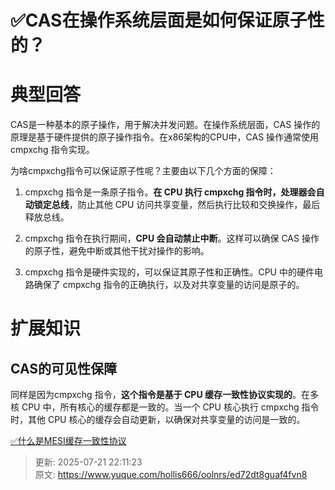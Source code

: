 # ✅CAS在操作系统层面是如何保证原子性的？

# 典型回答


CAS是一种基本的原子操作，用于解决并发问题。在操作系统层面，CAS 操作的原理是基于硬件提供的原子操作指令。在x86架构的CPU中，CAS 操作通常使用 cmpxchg 指令实现。



为啥cmpxchg指令可以保证原子性呢？主要由以下几个方面的保障：



1. cmpxchg 指令是一条原子指令。**在 CPU 执行 cmpxchg 指令时，处理器会自动锁定总线**，防止其他 CPU 访问共享变量，然后执行比较和交换操作，最后释放总线。



2. cmpxchg 指令在执行期间，**CPU 会自动禁止中断**。这样可以确保 CAS 操作的原子性，避免中断或其他干扰对操作的影响。



3. cmpxchg 指令是硬件实现的，可以保证其原子性和正确性。CPU 中的硬件电路确保了 cmpxchg 指令的正确执行，以及对共享变量的访问是原子的。



# 扩展知识


## CAS的可见性保障


同样是因为cmpxchg 指令，**这个指令是基于 CPU 缓存一致性协议实现的**。在多核 CPU 中，所有核心的缓存都是一致的。当一个 CPU 核心执行 cmpxchg 指令时，其他 CPU 核心的缓存会自动更新，以确保对共享变量的访问是一致的。



[✅什么是MESI缓存一致性协议](https://www.yuque.com/hollis666/oolnrs/gg2n5fqckk442ouf)



> 更新: 2025-07-21 22:11:23  
> 原文: <https://www.yuque.com/hollis666/oolnrs/ed72dt8guaf4fvn8>